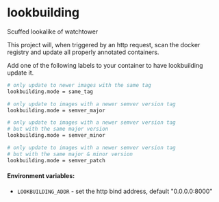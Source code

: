 # lookbuilding
Scuffed lookalike of watchtower

This project will, when triggered by an http request, scan the
docker registry and update all properly annotated containers.

Add one of the following labels to your container to have lookbuilding update it.
```sh
# only update to newer images with the same tag
lookbuilding.mode = same_tag

# only update to images with a newer semver version tag
lookbuilding.mode = semver_major

# only update to images with a newer semver version tag
# but with the same major version
lookbuilding.mode = semver_minor

# only update to images with a newer semver version tag
# but with the same major & minor version
lookbuilding.mode = semver_patch
```

#### Environment variables:

- `LOOKBUILDING_ADDR` - set the http bind address, default "0.0.0.0:8000"
